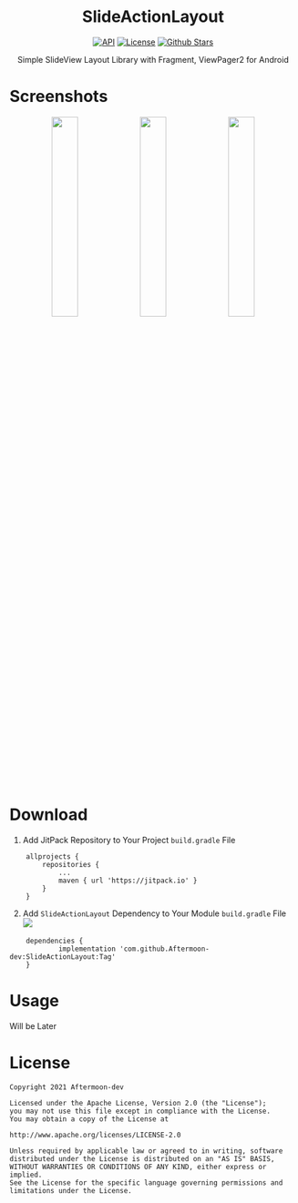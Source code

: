 <h1 align="center">SlideActionLayout</h1>

<p align="center">
    <a href="https://android-arsenal.com/api?level=16"><img alt="API" src="https://img.shields.io/badge/API-16%2B-brightgreen.svg?style=flat"/></a>
    <a href="http://www.apache.org/licenses/LICENSE-2.0"><img alt="License" src="https://img.shields.io/github/license/Aftermoon-dev/SlideActionLayout"></a>
    <a href="https://github.com/CloseHeart/G-Bro"><img alt="Github Stars" src="https://img.shields.io/github/stars/Aftermoon-dev/SlideActionLayout?style=social"></a>
</p>

<p align="center">
    Simple SlideView Layout Library with Fragment, ViewPager2 for Android
</p>

# Screenshots
<p align="center">
    <img src="https://user-images.githubusercontent.com/3215313/116183122-4dd99d80-a758-11eb-8924-f6d61c33c782.png" width="30%">
    <img src="https://user-images.githubusercontent.com/3215313/116183433-ce000300-a758-11eb-8bdf-a2e146ddcb7c.png" width="30%">
    <img src="https://user-images.githubusercontent.com/3215313/116183125-4f0aca80-a758-11eb-92ec-51002fe9676a.png" width="30%">
</p>

# Download

1. Add JitPack Repository to Your Project `build.gradle` File
```
	allprojects {
		repositories {
			...
			maven { url 'https://jitpack.io' }
		}
	}
```

2. Add `SlideActionLayout` Dependency to Your Module `build.gradle` File
[![](https://jitpack.io/v/Aftermoon-dev/SlideActionLayout.svg)](https://jitpack.io/#Aftermoon-dev/SlideActionLayout)
```
	dependencies {
	        implementation 'com.github.Aftermoon-dev:SlideActionLayout:Tag'
	}
```


# Usage
Will be Later

# License
    Copyright 2021 Aftermoon-dev

    Licensed under the Apache License, Version 2.0 (the "License");
    you may not use this file except in compliance with the License.
    You may obtain a copy of the License at

    http://www.apache.org/licenses/LICENSE-2.0

    Unless required by applicable law or agreed to in writing, software
    distributed under the License is distributed on an "AS IS" BASIS,
    WITHOUT WARRANTIES OR CONDITIONS OF ANY KIND, either express or implied.
    See the License for the specific language governing permissions and
    limitations under the License.

